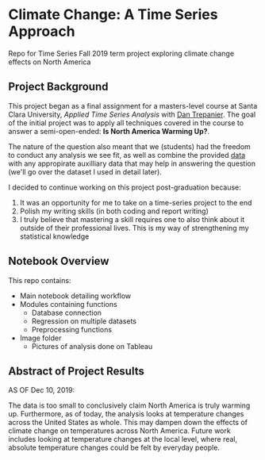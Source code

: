 # Climate Change: A Time Series Approach
Repo for Time Series Fall 2019 term project exploring climate change effects on North America

## Project Background

This project began as a final assignment for a masters-level course at Santa Clara University, <i>Applied Time Series Analysis</i> with [Dan Trepanier](https://www.linkedin.com/in/dantrepanier/). The goal of the initial project was to apply all techniques covered in the course to answer a semi-open-ended: <b>Is North America Warming Up?</b>.

The nature of the question also meant that we (students) had the freedom to conduct any analysis we see fit, as well as combine the provided [data](http://www.engr.scu.edu/~emaurer/gridded_obs/index_gridded_obs.html) with any appropirate auxilliary data that may help in answering the question (we'll go over the dataset I used in detail later).

I decided to continue working on this project post-graduation because:
1. It was an opportunity for me to take on a time-series project to the end
2. Polish my writing skills (in both coding and report writing)
3. I truly believe that mastering a skill requires one to also think about it outside of their professional lives. This is my way of strengthening my statistical knowledge

## Notebook Overview

This repo contains:
* Main notebook detailing workflow
* Modules containing functions
  * Database connection
  * Regression on multiple datasets
  * Preprocessing functions
* Image folder
  * Pictures of analysis done on Tableau

## Abstract of Project Results
AS OF Dec 10, 2019:

The data is too small to conclusively claim North America is truly warming up. Furthermore, as of today, the analysis looks at temperature changes across the United States as whole. This may dampen down the effects of climate change on temperatures across North America. Future work includes looking at temperature changes at the local level, where real, absolute temperature changes could be felt by everyday people.
